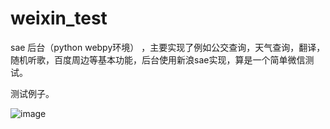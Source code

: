 # weixin_test
sae 后台（python webpy环境）  ，主要实现了例如公交查询，天气查询，翻译，随机听歌，百度周边等基本功能，后台使用新浪sae实现，算是一个简单微信测试。


测试例子。

![image](https://cloud.githubusercontent.com/assets/6347218/6502985/8adb1540-c363-11e4-832d-41abf785aefc.jpg)
